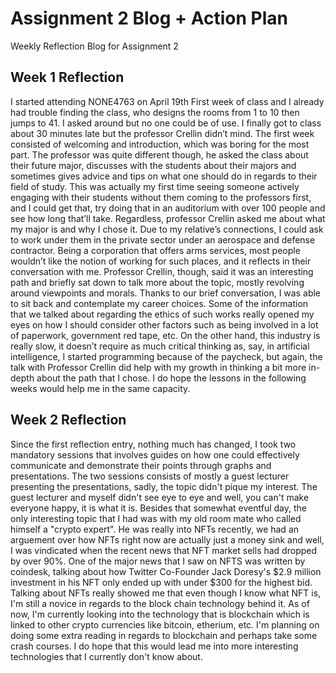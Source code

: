 # Assignment 2 Blog + Action Plan
Weekly Reflection Blog for Assignment 2

## Week 1 Reflection

  I started attending NONE4763 on April 19th First week of class and I already had trouble finding the class, who designs the rooms from 1 to 10 then jumps to 41. I asked around but no one could be of use. I finally got to class about 30 minutes late but the professor Crellin didn’t mind. The first week consisted of welcoming and introduction, which was boring for the most part. The professor was quite different though, he asked the class about their future major, discusses with the students about their majors and sometimes gives advice and tips on what one should do in regards to their field of study. This was actually my first time seeing someone actively engaging with their students without them coming to the professors first, and I could get that, try doing that in an auditorium with over 100 people and see how long that’ll take. Regardless, professor Crellin asked me about what my major is and why I chose it. Due to my relative’s connections, I could ask to work under them in the private sector under an aerospace and defense contractor. Being a corporation that offers arms services, most people wouldn’t like the notion of working for such places, and it reflects in their conversation with me. Professor Crellin, though, said it was an interesting path and briefly sat down to talk more about the topic, mostly revolving around viewpoints and morals. Thanks to our brief conversation, I was able to sit back and contemplate my career choices. Some of the information that we talked about regarding the ethics of such works really opened my eyes on how I should consider other factors such as being involved in a lot of paperwork, government red tape, etc. On the other hand, this industry is really slow, it doesn’t require as much critical thinking as, say, in artificial intelligence, I started programming because of the paycheck, but again, the talk with Professor Crellin did help with my growth in thinking a bit more in-depth about the path that I chose. I do hope the lessons in the following weeks would help me in the same capacity.


## Week 2 Reflection

  Since the first reflection entry, nothing much has changed, I took two mandatory sessions that involves guides on how one could effectively communicate and demonstrate their points through graphs and presentations. The two sessions consists of mostly a guest lecturer presenting the presentations, sadly, the topic didn't pique my interest. The guest lecturer and myself didn't see eye to eye and well, you can't make everyone happy, it is what it is. Besides that somewhat eventful day, the only interesting topic that I had was with my old room mate who called himself a "crypto expert". He was really into NFTs recently, we had an arguement over how NFTs right now are actually just a money sink and well, I was vindicated when the recent news that NFT market sells had dropped by over 90%. One of the major news that I saw on NFTS was written by coindesk, talking about how Twitter Co-Founder Jack Doresy's $2.9 million investment in his NFT only ended up with under $300 for the highest bid. Talking about NFTs really showed me that even though I know what NFT is, I'm still a novice in regards to the block chain technology behind it. As of now, I'm currently looking into the technology that is blockchain which is linked to other crypto currencies like bitcoin, etherium, etc. I'm planning on doing some extra reading in regards to blockchain and perhaps take some crash courses. I do hope that this would lead me into more interesting technologies that I currently don't know about.
